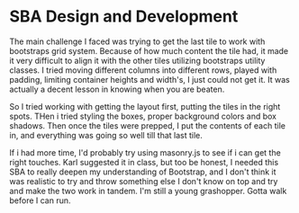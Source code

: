 # SBA Design and Development

The main challenge I faced was trying to get the last tile to work with bootstraps grid system. Because of how much content the tile had, it made it very difficult to align it with the other tiles utilizing bootstraps utility classes. I tried moving different columns into different rows, played with padding, limiting container heights and width's, I just could not get it. It was actually a decent lesson in knowing when you are beaten. 

So I tried working with getting the layout first, putting the tiles in the right spots. THen i tried styling the boxes, proper background colors and box shadows. Then once the tiles were prepped, I put the contents of each tile in, and everything was going so well till that last tile. 

If i had more time, I'd probably try using masonry.js to see if i can get the right touches. Karl suggested it in class, but too be honest, I needed this SBA to really deepen my understanding of Bootstrap, and I don't think it was realistic to try and throw something else I don't know on top and try and make the two work in tandem. I'm still a young grashopper. Gotta walk before I can run. 